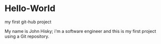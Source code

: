 # Hello-World
my first git-hub project

My name is John Hisky; i'm a software engineer and this is my first project using a Git repository. 
